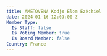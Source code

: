 ```yaml
---
title: AMETOVENA Kodjo Elom Ezéchiel
date: 2024-01-16 12:03:00 Z
Member Type:
  Is Staff: false
  Is Voting Member: true
  Is Board Member: false
Country: France
---
```


